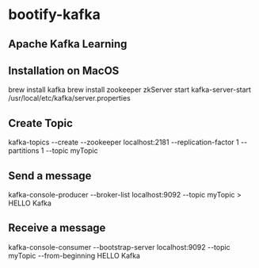 # bootify-kafka

## Apache Kafka Learning

## Installation on MacOS

brew install kafka
brew install zookeeper
zkServer start
kafka-server-start /usr/local/etc/kafka/server.properties

## Create Topic

kafka-topics --create --zookeeper localhost:2181 --replication-factor 1 --partitions 1 --topic myTopic

## Send a message
kafka-console-producer --broker-list localhost:9092 --topic myTopic > HELLO Kafka

## Receive a message
kafka-console-consumer --bootstrap-server localhost:9092 --topic myTopic --from-beginning HELLO Kafka
